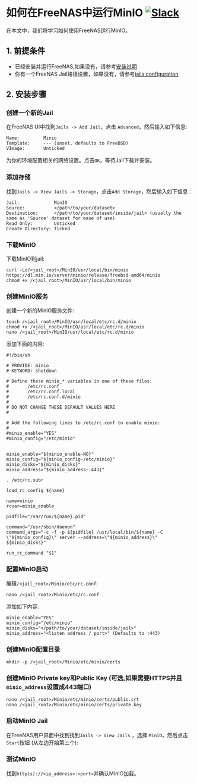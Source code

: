 # 如何在FreeNAS中运行MinIO [![Slack](https://slack.min.io/slack?type=svg)](https://slack.min.io)

在本文中，我们将学习如何使用FreeNAS运行MinIO。 

## 1. 前提条件

* 已经安装并运行FreeNAS,如果没有，请参考[安装说明](http://doc.freenas.org/9.10/install.html)
* 你有一个FreeNAS Jail路径设置，如果没有，请参考[jails configuration](http://doc.freenas.org/9.10/jails.html#jails-configuration)

## 2. 安装步骤

### 创建一个新的Jail
在FreeNAS UI中找到`Jails -> Add Jail`，点击 `Advanced`，然后输入如下信息:

```
Name:         Minio
Template:     --- (unset, defaults to FreeBSD)
VImage:       Unticked
```

为你的环境配置相关的网络设置。点击`OK`，等待Jail下载并安装。

### 添加存储
找到`Jails -> View Jails -> Storage`，点击`Add Storage`，然后输入如下信息：

```
Jail:             MinIO
Source:           </path/to/your/dataset>
Destination:      </path/to/your/dataset/inside/jail> (usually the same as 'Source' dataset for ease of use)
Read Only:        Unticked
Create Directory: Ticked
```

### 下载MinIO
下载MinIO到jail:

```
curl -Lo/<jail_root>/MinIO/usr/local/bin/minio https://dl.min.io/server/minio/release/freebsd-amd64/minio
chmod +x /<jail_root>/MinIO/usr/local/bin/minio
```

### 创建MinIO服务
创建一个新的MinIO服务文件:

```
touch /<jail_root>/MinIO/usr/local/etc/rc.d/minio
chmod +x /<jail_root>/MinIO/usr/local/etc/rc.d/minio
nano /<jail_root>/MinIO/usr/local/etc/rc.d/minio
```

添加下面的内容:

```
#!/bin/sh

# PROVIDE: minio
# KEYWORD: shutdown

# Define these minio_* variables in one of these files:
#       /etc/rc.conf
#       /etc/rc.conf.local
#       /etc/rc.conf.d/minio
#
# DO NOT CHANGE THESE DEFAULT VALUES HERE
#

# Add the following lines to /etc/rc.conf to enable minio:
#
#minio_enable="YES"
#minio_config="/etc/minio"


minio_enable="${minio_enable-NO}"
minio_config="${minio_config-/etc/minio}"
minio_disks="${minio_disks}"
minio_address="${minio_address-:443}"

. /etc/rc.subr

load_rc_config ${name}

name=minio
rcvar=minio_enable

pidfile="/var/run/${name}.pid"

command="/usr/sbin/daemon"
command_args="-c -f -p ${pidfile} /usr/local/bin/${name} -C \"${minio_config}\" server --address=\"${minio_address}\" ${minio_disks}"

run_rc_command "$1"
```

### 配置MinIO启动
编辑`/<jail_root>/Minio/etc/rc.conf`:

```
nano /<jail_root>/Minio/etc/rc.conf
```

添加如下内容:

```
minio_enable="YES"
minio_config="/etc/minio"
minio_disks="</path/to/your/dataset/inside/jail>"
minio_address="<listen address / port>" (Defaults to :443)
```

### 创建MinIO配置目录

```
mkdir -p /<jail_root>/Minio/etc/minio/certs
```

### 创建MinIO Private key和Public Key (可选,如果需要HTTPS并且`minio_address`设置成443端口)

```
nano /<jail_root>/Minio/etc/minio/certs/public.crt
nano /<jail_root>/Minio/etc/minio/certs/private.key
```

### 启动MinIO Jail
在FreeNAS用户界面中找到找到`Jails -> View Jails` ，选择 `MinIO`，然后点击`Start`按钮 (从左边开始第三个):

### 测试MinIO
找到`http(s)://<ip_address>:<port>`并确认MinIO加载。



